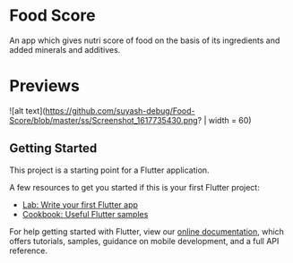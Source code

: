 # Food Score

An app which gives nutri score of food on the basis of its ingredients and added minerals and additives.

# Previews
![alt text](https://github.com/suyash-debug/Food-Score/blob/master/ss/Screenshot_1617735430.png? | width = 60)
## Getting Started

This project is a starting point for a Flutter application.

A few resources to get you started if this is your first Flutter project:

- [Lab: Write your first Flutter app](https://flutter.dev/docs/get-started/codelab)
- [Cookbook: Useful Flutter samples](https://flutter.dev/docs/cookbook)

For help getting started with Flutter, view our
[online documentation](https://flutter.dev/docs), which offers tutorials,
samples, guidance on mobile development, and a full API reference.

